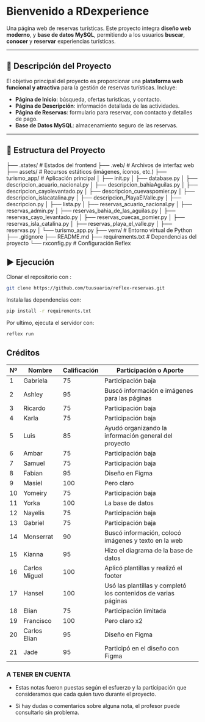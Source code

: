 # Bienvenido a RDexperience

Una página web de reservas turísticas. Este proyecto integra **diseño web moderno**, y **base de datos MySQL**, permitiendo a los usuarios **buscar**, **conocer** y **reservar** experiencias turísticas.

---

## 📌 Descripción del Proyecto

El objetivo principal del proyecto es proporcionar una **plataforma web funcional y atractiva** para la gestión de reservas turísticas. Incluye:

- **Página de Inicio**: búsqueda, ofertas turísticas, y contacto.
- **Página de Descripción**: información detallada de las actividades.
- **Página de Reservas**: formulario para reservar, con contacto y detalles de pago.
- **Base de Datos MySQL**: almacenamiento seguro de las reservas.

---

## 📁 Estructura del Proyecto
├── .states/ # Estados del frontend
├── .web/ # Archivos de interfaz web
├── assets/ # Recursos estáticos (imágenes, íconos, etc.)
├── turismo_app/ # Aplicación principal
│ ├── init.py
│ ├── database.py
│ ├── descripcion_acuario_nacional.py
│ ├── descripcion_bahiaAguilas.py
│ ├── descripcion_cayolevantado.py
│ ├── descripcion_cuevaspomier.py
│ ├── descripcion_islacatalina.py
│ ├── descripcion_PlayaElValle.py
│ ├── descripcion.py
│ ├── lista.py
│ ├── reservas_acuario_nacional.py
│ ├── reservas_admin.py
│ ├── reservas_bahia_de_las_aguilas.py
│ ├── reservas_cayo_levantado.py
│ ├── reservas_cuecas_pomier.py
│ ├── reservas_isla_catalina.py
│ ├── reservas_playa_el_valle.py
│ ├── reservas.py
│ └── turismo_app.py
├── venv/ # Entorno virtual de Python
├── .gitignore
├── README.md
├── requirements.txt # Dependencias del proyecto
└── rxconfig.py # Configuración Reflex

## ▶️ Ejecución

Clonar el repositorio con :
```bash
git clone https://github.com/tuusuario/reflex-reservas.git
```

Instala las dependencias con:
```bash
pip install -r requirements.txt
```

Por ultimo, ejecuta el servidor con:
```bash
reflex run
```


## Créditos

| Nº | Nombre         | Calificación | Participación o Aporte                                      |
|----|----------------|--------------|-------------------------------------------------------------|
| 1  | Gabriela       | 75           | Participación baja                                          |
| 2  | Ashley         | 95           | Buscó información e imágenes para las páginas               |
| 3  | Ricardo        | 75           | Participación baja                                          |
| 4  | Karla          | 75           | Participación baja                                          |
| 5  | Luis           | 85           | Ayudó organizando la información general del proyecto       |
| 6  | Ambar          | 75           | Participación baja                                          |
| 7  | Samuel         | 75           | Participación baja                                          |
| 8  | Fabian         | 95           | Diseño en Figma                                             |
| 9  | Masiel         | 100          | Pero claro                                                  |
| 10 | Yomeiry        | 75           | Participación baja                                          |
| 11 | Yorka          | 100          | La base de datos                                            |
| 12 | Nayelis        | 75           | Participación baja                                          |
| 13 | Gabriel        | 75           | Participación baja                                          |
| 14 | Monserrat      | 90           | Buscó información, colocó imágenes y texto en la web        |
| 15 | Kianna         | 95           | Hizo el diagrama de la base de datos                        |
| 16 | Carlos Miguel  | 100          | Aplicó plantillas y realizó el footer                       |
| 17 | Hansel         | 100          | Usó las plantillas y completó los contenidos de varias páginas |
| 18 | Elian          | 75           | Participación limitada                                      |
| 19 | Francisco      | 100          | Pero claro x2                                               |
| 20 | Carlos Elian   | 95           | Diseño en Figma                                             |
| 21 | Jade           | 95           | Participó en el diseño con Figma    

### A TENER EN CUENTA
- Estas notas fueron puestas según el esfuerzo y la participación que consideramos que cada quien tuvo durante el proyecto.  


- Si hay dudas o comentarios sobre alguna nota, el profesor puede consultarlo sin problema.